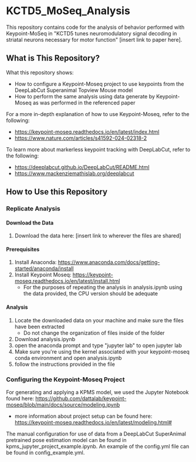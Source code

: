 # KCTD5_MoSeq_Analysis
This repository contains code for the analysis of behavior performed with Keypoint-MoSeq in "KCTD5 tunes neuromodulatory signal decoding in striatal neurons necessary for motor function" [insert link to paper here].

## What is This Repository?
What this repository shows:
- How to configure a Keypoint-Moseq project to use keypoints from the DeepLabCut Superanimal Topview Mouse model
- How to perform the same analysis using data generate by Keypoint-Moseq as was performed in the referenced paper

For a more in-depth explanation of how to use Keypoint-Moseq, refer to the following:
- https://keypoint-moseq.readthedocs.io/en/latest/index.html
- https://www.nature.com/articles/s41592-024-02318-2

To learn more about markerless keypoint tracking with DeepLabCut, refer to the following: 
- https://deeplabcut.github.io/DeepLabCut/README.html
- https://www.mackenziemathislab.org/deeplabcut

## How to Use this Repository
### Replicate Analysis
#### Download the Data
1. Download the data here: [insert link to wherever the files are shared]
#### Prerequisites
1. Install Anaconda: https://www.anaconda.com/docs/getting-started/anaconda/install
2. Install Keypoint Moseq: https://keypoint-moseq.readthedocs.io/en/latest/install.html
   - For the purposes of repeating the analysis in analysis.ipynb using the data provided, the CPU version should be adequate
#### Analysis
1. Locate the downloaded data on your machine and make sure the files have been extracted
   - Do not change the organization of files inside of the folder
2. Download analysis.ipynb
3. open the anaconda prompt and type "jupyter lab" to open jupyter lab
4. Make sure you're using the kernel associated with your keypoint-moseq conda environment and open analysis.ipynb
5. follow the instructions provided in the file 

### Configuring the Keypoint-Moseq Project
For generating and applying a KPMS model, we used the Jupyter Notebook found here: https://github.com/dattalab/keypoint-moseq/blob/main/docs/source/modeling.ipynb
- more information about project setup can be found here: https://keypoint-moseq.readthedocs.io/en/latest/modeling.html#

The manual configuration for use of data from a DeepLabCut SuperAnimal pretrained pose estimation model can be found in kpms_jupyter_project_example.ipynb. An example of the config.yml file can be found in config_example.yml. 
